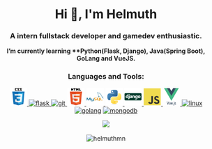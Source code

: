 <h1 align="center">Hi 👋, I'm Helmuth</h1>
<h3 align="center">A intern fullstack developer and gamedev enthusiastic.</h3>

<p align="center"><b>I’m currently learning **Python(Flask, Django), Java(Spring Boot), GoLang and VueJS.</b></p>

<h3 align="center">Languages and Tools:</h3>
<p align="center"></a> </a> <a href="https://www.w3schools.com/css/" target="_blank"> <img src="https://raw.githubusercontent.com/devicons/devicon/master/icons/css3/css3-original-wordmark.svg" alt="css3" width="40" height="40"/> </a> </a> <a href="https://flask.palletsprojects.com/" target="_blank"> <img src="https://www.vectorlogo.zone/logos/pocoo_flask/pocoo_flask-icon.svg" alt="flask" width="40" height="40"/> </a> <a href="https://git-scm.com/" target="_blank"> <img src="https://www.vectorlogo.zone/logos/git-scm/git-scm-icon.svg" alt="git" width="40" height="40"/> </a> <a href="https://www.w3.org/html/" target="_blank"> <img src="https://raw.githubusercontent.com/devicons/devicon/master/icons/html5/html5-original-wordmark.svg" alt="html5" width="40" height="40"/> </a> </a> </a> <a href="https://www.mysql.com/" target="_blank"> <img src="https://raw.githubusercontent.com/devicons/devicon/master/icons/mysql/mysql-original-wordmark.svg" alt="mysql" width="40" height="40"/> </a> <a href="https://www.python.org" target="_blank"> <img src="https://raw.githubusercontent.com/devicons/devicon/master/icons/python/python-original.svg" alt="python" width="40" height="40"/> </a> <a href="https://www.djangoproject.com/" target="_blank"> <img src="https://raw.githubusercontent.com/devicons/devicon/master/icons/django/django-original.svg" alt="django" width="40" height="40"/> </a> <a href="https://developer.mozilla.org/en-US/docs/Web/JavaScript" target="_blank"> <img src="https://raw.githubusercontent.com/devicons/devicon/master/icons/javascript/javascript-original.svg" alt="javascript" width="40" height="40"/> </a> <a href="https://vuejs.org/" target="_blank"> <img src="https://raw.githubusercontent.com/devicons/devicon/master/icons/vuejs/vuejs-original-wordmark.svg" alt="vuejs" width="40" height="40"/> </a>  <a href="https://archlinux.org/" target="_blank"> <img src="https://cdn.jsdelivr.net/gh/devicons/devicon/icons/linux/linux-original.svg" alt="linux" width="40" height="40"/> </a> <a href="https://go.dev/" target="_blank">  <img src="https://cdn.jsdelivr.net/gh/devicons/devicon/icons/go/go-original-wordmark.svg" alt="golang" width="40" height="40"/></a> <a href="https://www.mongodb.com/" target="_blank">   <img src="https://cdn.jsdelivr.net/gh/devicons/devicon/icons/mongodb/mongodb-original-wordmark.svg" alt="mongodb" width="40" height="40"/></a></p>
<!-- 
<p><img align="left" src="https://github-readme-stats.vercel.app/api/top-langs?username=helmuthmn&show_icons=true&locale=en&layout=compact&theme=tokyonight" alt="helmuthmn" /></p> -->
<p align="center"><img src="https://github-readme-stats.vercel.app/api/top-langs/?username=HelmuthMN&layout=compact&theme=tokyonight"/></p>
<p align="center"><img src="https://github-readme-stats.vercel.app/api?username=HelmuthMN&show_icons=true&theme=tokyonight" alt="helmuthmn" /></p>


